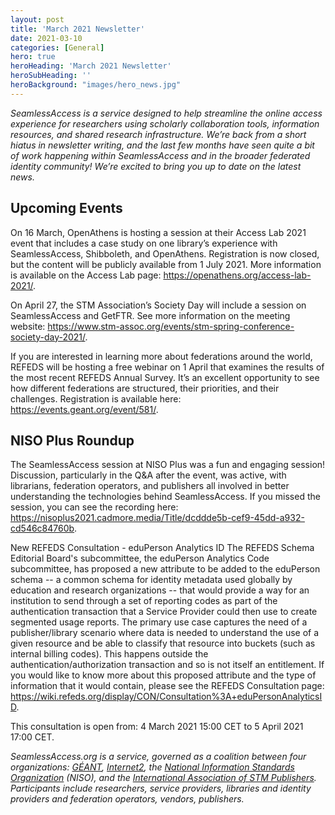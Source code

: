 ```yaml
---
layout: post
title: 'March 2021 Newsletter'
date: 2021-03-10
categories: [General]
hero: true
heroHeading: 'March 2021 Newsletter'
heroSubHeading: ''
heroBackground: "images/hero_news.jpg"
---
```


_SeamlessAccess is a service designed to help streamline the online access experience for researchers using scholarly collaboration tools, information resources, and shared research infrastructure. We’re back from a short hiatus in newsletter writing, and the last few months have seen quite a bit of work happening within SeamlessAccess and in the broader federated identity community! We’re excited to bring you up to date on the latest news._

## Upcoming Events
On 16 March, OpenAthens is hosting a session at their Access Lab 2021 event that includes a case study on one library’s experience with SeamlessAccess, Shibboleth, and OpenAthens.  Registration is now closed, but the content will be publicly available from 1 July 2021. More information is available on the Access Lab page:
<https://openathens.org/access-lab-2021/>.

On April 27, the STM Association’s Society Day will include a session on SeamlessAccess and GetFTR. See more information on the meeting website: <https://www.stm-assoc.org/events/stm-spring-conference-society-day-2021/>.

If you are interested in learning more about federations around the world, REFEDS will be hosting a free webinar on 1 April that examines the results of the most recent REFEDS Annual Survey. It’s an excellent opportunity to see how different federations are structured, their priorities, and their challenges. Registration is available here: <https://events.geant.org/event/581/>. 


## NISO Plus Roundup
The SeamlessAccess session at NISO Plus was a fun and engaging session! Discussion, particularly in the Q&A after the event, was active, with librarians, federation operators, and publishers all involved in better understanding the technologies behind SeamlessAccess. If you missed the session, you can see the recording here: 
<https://nisoplus2021.cadmore.media/Title/dcddde5b-cef9-45dd-a932-cd546c84760b>.


New REFEDS Consultation - eduPerson Analytics ID
The REFEDS Schema Editorial Board's subcommittee, the eduPerson Analytics Code subcommittee, has proposed a new attribute to be added to the eduPerson schema -- a common schema for identity metadata used globally by education and research organizations -- that would provide a way for an institution to send through a set of reporting codes as part of the authentication transaction that a Service Provider could then use to create segmented usage reports. The primary use case captures the need of a publisher/library scenario where data is needed to understand the use of a given resource and be able to classify that resource into buckets (such as internal billing codes). This happens outside the authentication/authorization transaction and so is not itself an entitlement. 
If you would like to know more about this proposed attribute and the type of information that it would contain, please see the REFEDS Consultation page:
<https://wiki.refeds.org/display/CON/Consultation%3A+eduPersonAnalyticsID>. 

This consultation is open from: 4 March 2021 15:00 CET to 5 April 2021 17:00 CET.



_SeamlessAccess.org is a service, governed as a coalition between four organizations: [GÉANT](https://geant.org), [Internet2](https://internet2.edu), the [National Information Standards Organization](https://niso.org) (NISO), and the [International Association of STM Publishers](https://stm-assoc.org). Participants include researchers, service providers, libraries and identity providers and federation operators, vendors, publishers._

